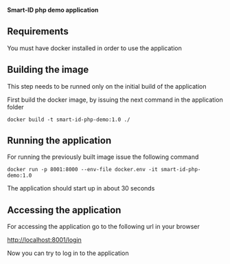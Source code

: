 **Smart-ID php demo application**

## Requirements

You must have docker installed in order to use the application

## Building the image

This step needs to be runned only on the initial build of the application

First build the docker image, by issuing the next command in the application folder

`docker build -t smart-id-php-demo:1.0 ./`

## Running the application

For running the previously built image issue the following command

`docker run -p 8001:8000 --env-file docker.env -it smart-id-php-demo:1.0`

The application should start up in about 30 seconds

## Accessing the application

For accessing the application go to the following url in your browser

[http://localhost:8001/login](http://localhost:8001/login)

Now you can try to log in to the application
